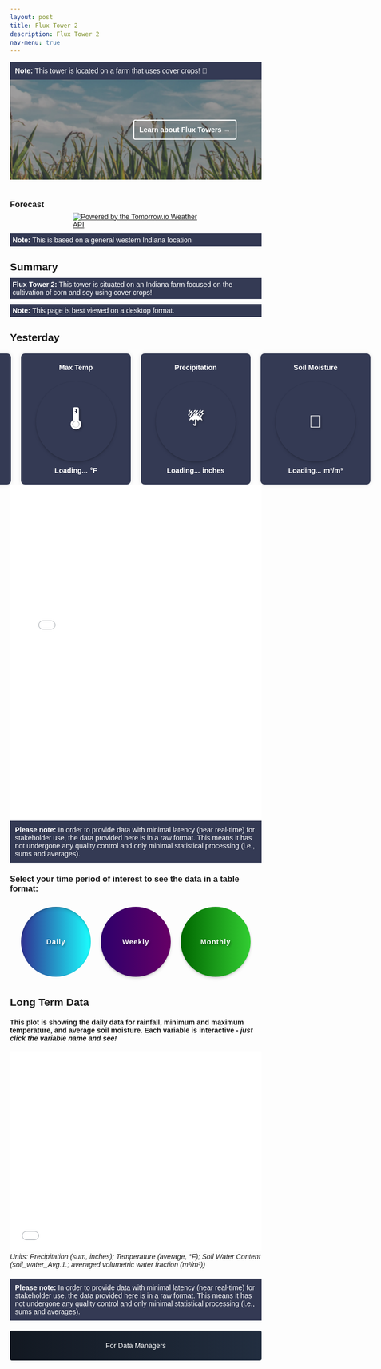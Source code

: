 ```yaml
---
layout: post
title: Flux Tower 2
description: Flux Tower 2 
nav-menu: true 
---
```


<style>
/* General resets for buttons and icons */
button, a, iframe {
    border: none;
    outline: none;
    box-shadow: none;
}

/* Styling for the Toggle Technical Data button */
.collapsible {
    background-image: linear-gradient(to right, #121821, #222e40);
    cursor: pointer;
    padding: 10px 15px;
    border-radius: 4px;
    text-align: center;
    text-transform: none;
    display: block;
    margin: auto;
    margin-bottom: 20px;  
    width: 100%;
    line-height: 40px;
    color: white;
}

/* Styles for container */
.container {
    visibility: hidden;
    height: 0;
    overflow: hidden;  
}

.centered-text {
    text-align: center;
}

/* Styling for the View in full View button */
.full-view-button {
    display: block;
    margin: 20px auto; 
    background-image: linear-gradient(to right, #121821, #222e40);
    color: white;
    cursor: pointer;
    padding: 10px 15px;
    border-radius: 4px;
    text-align: center;
    font-size: 1em; 
    text-decoration: none; 
    font-weight: bold; 
}

.collapsible.selected {
    filter: brightness(60%); /* darken the color */
}

/* Styling for the icons */
.icon {
    box-shadow: 0px 4px 6px rgba(0, 0, 0, 0.1), 0px 1px 3px rgba(0, 0, 0, 0.2); /* outer and inner shadows */
    text-shadow: 2px 2px 4px rgba(0, 0, 0, 0.4); /* horizontal offset, vertical offset, blur radius, color */
    position: relative;
    color: white;
    text-transform: none;
    padding: 10px;
    width: 140px;
    height: 140px;
    border-radius: 50%;
    overflow: hidden;
    white-space: nowrap;
    text-overflow: ellipsis;
    text-align: center;
    display: flex;
    align-items: center;
    justify-content: center;
    margin: 10px;
    background-size: 100%;
    letter-spacing: 1px;
    font-size: 1em;
    font-weight: bold;
    background-color: transparent;
    transition: filter 0.2s;
}

/* Styling for the icons */
/* Daily */
.icon-daily { 
    background: linear-gradient(to right, #2E3192, #1BFFFF);
    box-shadow: inset 0px 4px 6px rgba(0, 0, 0, 0.1), inset 0px 1px 3px rgba(0, 0, 0, 0.2); /* inner shadows for selected */
}
.icon-daily.selected { 
    background: linear-gradient(to right, #1C1D59, #118B8B);
    box-shadow: inset 0px 4px 6px rgba(0, 0, 0, 0.1), inset 0px 1px 3px rgba(0, 0, 0, 0.2); /* inner shadows for selected */
}

/* Weekly */
.icon-weekly { 
    background: linear-gradient(to right, #2d006b, #660066);
}
.icon-weekly.selected { 
    background: linear-gradient(to right, #1C003E, #4C004D);
}

/* Monthly */
.icon-monthly { 
    background: linear-gradient(to right, #006600, #32CD32); /* Adjusted colors for better readability */
}
.icon-monthly.selected { 
    background: linear-gradient(to right, #004400, #228B22); /* Adjusted colors for better readability */
}

.icon-container {
    display: flex;
    justify-content: center;
    margin-bottom: 20px;
}

/* Space after the note */
iframe + i {
    display: block; /* ensure the element takes up its full width */
    margin-bottom: 20px; /* space below the note */
}

/* Ensuring text size consistency */
.icon, .collapsible {
    font-size: 1em;
}

.table-container {
    display: none;
}

.grid-container, .toggle-icons, .content {
    margin-bottom: 40px;
}

/* for static plot */
.plot-container {
    visibility: visible;  // makes it visible
    height: auto;        // adjusts the height to its content
}

/* Banner styles */
/* Make the image darker by adding this overlay */
.grid-item:before {
    height: 200px;
    width: 100%;
    content: "";
    position: absolute;
    top: 0;
    left: 0;
    right: 0;
    bottom: 0;
    background-color: rgba(18, 24, 33, 0.4); /* Your specific dark blue with 70% opacity */
    z-index: 1;
}

/* Modify your existing text-overlay */
.text-overlay {
    transition: all 0.3s ease; /* Add transition for smooth changes */
    color: rgba(255, 255, 255, 0.7); /* Making text a bit transparent */
    transition: color 0.3s ease, border 0.3s ease; /* Added transition for border */
    position: absolute;
    top: 50%;
    right: 10%;
    transform: translateY(-50%);
    color: white;
    background-color: rgba(0, 0, 0, 0); /* Make it transparent */
    border: 2px solid white; /* White border */
    padding: 10px;
    border-radius: 4px;
    font-weight: bold; /* Make text bold */
    z-index: 2; /* Sit on top of the image and the dark overlay */
}

.text-overlay:hover {
    border: 2px solid lightblue; /* Add light blue border */
    color: white; /* Keep the text color white */
    background-color: rgba(0, 0, 0, 0.1); /* Slight background change to indicate hover */
}

/* Update grid-item to position the image and text overlay */
.grid-item {
    height: 200px;
    width: 100%;
    position: relative;
    margin: 0;
    padding: 0;
    border: none;
}

/* Style the image */
.grid-item img {
    object-fit: cover;  /* Adjust to make the image cover the entire div */
    width: 100%;  
    height: 100%;  /* Make it span full height */
    margin: 0;
    padding: 0;
}

/* Adjust the margin of the summary heading */
.summary-heading {
    margin-bottom: 10px; /* Adjust this value as needed to reduce/increase space */
}

.summary-box {
    background-color: #343A54;
    padding: 5px;
    color: white;
    margin-top: 10px; /* Adjust this value as needed to reduce/increase space */
}

/* Weather tiles */
body {
    font-family: Arial, sans-serif;
    margin: 0;
    padding: 20px;
}

.tile-container {
    display: flex;
    justify-content: center;
    gap: 20px;
    margin-top: 20px;
}

.tile {
    background-color: #343A54;
    border-radius: 8px;
    padding: 20px;
    box-shadow: 0 0 10px rgba(0, 0, 0, 0.1);
    text-align: center;
    color: white;
    display: flex;
    flex-direction: column;
    align-items: center;
    width: 200px;
}

.tile .icon {
    font-size: 35px;
    margin-bottom: 10px;
    cursor: default; /* Make sure these icons are not clickable */
}

.tile .title {
    font-weight: bold;
    margin-bottom: 10px;
    font-size: 1em;
}

.tile .value {
    font-size: 1em;
    font-weight: bold;
    display: flex;
    align-items: center;
    justify-content: center;
    gap: 5px;
}

</style>

<div style="background-color: #343A54; padding: 10px; color: white;"> <!-- Updated background color -->
    <strong>Note:</strong> This tower is located on a farm that uses cover crops! 🍃
</div>

<!-- Add the banner grid-container here -->
<div class="grid-container">
  <div class="grid-item">
    <a href="https://kesondrakey.github.io/FluxTowers">
      <img src="images/corn.jpeg" alt="clouds">
      <div class="text-overlay">Learn about Flux Towers &#8594;</div> <!-- Added arrow here -->
    </a>
  </div>
</div>

<h3>Forecast</h3>
<div class="tomorrow"
     data-location-id="125460"
     data-language="EN"
     data-unit-system="IMPERIAL"
     data-skin="dark"
     data-widget-type="upcoming"
     style="padding-bottom:22px;position:relative;">
    <a href="https://www.tomorrow.io/weather-api/"
       rel="nofollow noopener noreferrer"
       target="_blank"
       style="position: absolute; bottom: 0; transform: translateX(-50%); left: 50%;">
        <img alt="Powered by the Tomorrow.io Weather API"
             src="https://weather-website-client.tomorrow.io/img/powered-by.svg"
             width="250" height="18"/>
    </a>
</div>

<div class="summary-box">
    <strong>Note:</strong> This is based on a general western Indiana location 
</div>
<i></i>

<!-- Your existing HTML content starts here -->
<h2 class="summary-heading">Summary</h2>
<div class="summary-box">
    <strong>Flux Tower 2:</strong> This tower is situated on an Indiana farm focused on the cultivation of corn and soy using cover crops!
</div>
<div class="summary-box">
    <strong>Note:</strong> This page is best viewed on a desktop format.
</div>
<i></i>

<!-- Yesterday's Date Header -->
<h2 class="summary-heading" id="yesterday-date">Yesterday</h2>

<!-- Tiles for yesterday's information -->
<div class="tile-container">
    <div class="tile">
        <div class="title">Min Temp</div>
        <div class="icon">🌡️</div>
        <div class="value"><span id="min-temp">Loading...</span> <span class="unit">°F</span></div>
    </div>
    <div class="tile">
        <div class="title">Max Temp</div>
        <div class="icon">🌡️</div>
        <div class="value"><span id="max-temp">Loading...</span> <span class="unit">°F</span></div>
    </div>
    <div class="tile">
        <div class="title">Precipitation</div>
        <div class="icon">☔</div>
        <div class="value"><span id="total-precipitation">Loading...</span> <span class="unit">inches</span></div>
    </div>
    <div class="tile">
        <div class="title">Soil Moisture</div>
        <div class="icon">🌱</div>
        <div class="value"><span id="avg-soil-moisture">Loading...</span> <span class="unit">m³/m³</span></div>
    </div>
</div>
<!-- End tiles for yesterday's information -->
<i></i>

<iframe width="100%" height="670" frameborder="0" scrolling="no" src="files/Calendar2.html"></iframe>
<div style="background-color: #343A54; padding: 10px; color: white;">
    <strong>Please note:</strong> In order to provide data with minimal latency (near real-time) for stakeholder use, the data provided here is in a raw format. This means it has not undergone any quality control and only minimal statistical processing (i.e., sums and averages).
</div>
<div style="margin-bottom:20px;"></div>

<!-- Table Section -->
<h3>Select your time period of interest to see the data in a table format:</h3>
<!-- Icons/buttons -->
<div class="icon-container">
    <button class="icon icon-daily" onclick="showTable('daily')">Daily</button>
    <button class="icon icon-weekly" onclick="showTable('weekly')">Weekly</button>
    <button class="icon icon-monthly" onclick="showTable('monthly')">Monthly</button>
</div>

<!-- Tables -->
<div id="daily-table" class="table-container" style="display: none;"> <!-- Set initial state to 'none' -->
    <b>Daily Data Table:</b>
    <iframe width="100%" height="400" frameborder="0" scrolling="no" src="longterm_plots/datatable_daily_fluxtower2.html"></iframe>
    <i>Units: Precipitation (sum, inches); Temperature (average, °F); Soil Water Content (soil_water_Avg.1.; averaged volumetric water fraction (m³/m³))</i>
    <div style="background-color: #343A54; padding: 10px; color: white;">
      <strong>Please note:</strong> In order to provide data with minimal latency (near real-time) for stakeholder use, the data provided here is in a raw format. This means it has not undergone any quality control and only minimal statistical processing (i.e., sums and averages).
    </div>
</div>

<div id="weekly-table" class="table-container" style="display: none;"> <!-- Set initial state to 'none' -->
    <b>Weekly Data Table:</b>
    <iframe width="100%" height="400" frameborder="0" scrolling="no" src="longterm_plots/datatable_weekly_fluxtower2.html"></iframe>
    <i>Units: Precipitation (sum, inches); Temperature (average, °F); Soil Water Content (soil_water_Avg.1.; averaged volumetric water fraction (m³/m³))</i>
    <div style="background-color: #343A54; padding: 10px; color: white;">
      <strong>Please note:</strong> In order to provide data with minimal latency (near real-time) for stakeholder use, the data provided here is in a raw format. This means it has not undergone any quality control and only minimal statistical processing (i.e., sums and averages).
    </div>
    <div style="margin-bottom:20px;"></div>
</div>
<div id="monthly-table" class="table-container" style="display: none;"> <!-- Set initial state to 'none' -->
    <b>Monthly Data Table:</b>
    <iframe width="100%" height="400" frameborder="0" scrolling="no" src="longterm_plots/datatable_monthly_fluxtower2.html"></iframe>
    <i>Units: Precipitation (sum, inches); Temperature (average, °F); Soil Water Content (soil_water_Avg.1.; averaged volumetric water fraction (m³/m³))</i>
    <div style="background-color: #343A54; padding: 10px; color: white;">
      <strong>Please note:</strong> In order to provide data with minimal latency (near real-time) for stakeholder use, the data provided here is in a raw format. This means it has not undergone any quality control and only minimal statistical processing (i.e., sums and averages).
    </div>
    <div style="margin-bottom:20px;"></div>
</div>

<!-- Daily Plot - Simple Variables -->
<h2>Long Term Data</h2>
<h4>This plot is showing the daily data for rainfall, minimum and maximum temperature, and average soil moisture. Each variable is interactive - <i>just click the variable name and see!</i></h4>
<div class="plot-container">
  <div class="html-object">
    <!-- Here's where you add the iframe to embed the Plotly graph -->
    <iframe width="100%" height="400" frameborder="0" scrolling="no" src="longterm_plots/longterm_daily_plotly_fluxtower2.html"></iframe>
    <i>Units: Precipitation (sum, inches); Temperature (average, °F); Soil Water Content (soil_water_Avg.1.; averaged volumetric water fraction (m³/m³))</i>
    <div style="background-color: #343A54; padding: 10px; color: white;">
      <strong>Please note:</strong> In order to provide data with minimal latency (near real-time) for stakeholder use, the data provided here is in a raw format. This means it has not undergone any quality control and only minimal statistical processing (i.e., sums and averages).
    </div>
    <div style="margin-bottom:20px;"></div>
  </div>
</div>

<!-- Technical Data Section -->
<!-- More Technical Data -->
<div class="collapsible-container">
    <button class="collapsible">For Data Managers</button>
    <div class="container">
        <h5>Flux towers take a lot of different kinds of data. Just click your variable of interest to see the pattern across the entire period of data collection!</h5>
        <div class="html-object">
            <iframe width="100%" height="800" frameborder="0" scrolling="no" src="longterm_plots/longterm_plotly_fluxtower2.html"></iframe>
            <div style="background-color: #343A54; padding: 10px; color: white;">
                <strong>Please note:</strong> In order to provide data near real-time, the data provided here is in a raw format and has not undergone any quality control.
            </div>
            <!-- View in full View Button -->
            <a href="https://kesondrakey.github.io/longterm_plots/longterm_plotly_fluxtower2.html" class="full-view-button">Click for full view</a>
        </div>
    </div>
</div>

<script>
function showTable(tableType) {
    const tables = document.querySelectorAll('.table-container');
    const selectedTable = document.getElementById(tableType + '-table');
    const icons = document.querySelectorAll('.icon');
    let isAlreadyVisible = (selectedTable.style.display === 'block');

    // Hide all tables first
    tables.forEach(table => {
        table.style.display = 'none';
    });

    // Remove selected class from all icons
    icons.forEach(icon => {
        icon.classList.remove('selected');
    });

    // If the selected table was not already visible, show it
    if (!isAlreadyVisible) {
        selectedTable.style.display = 'block';
        // Add the selected class to the clicked icon only if the table was not already visible
        document.querySelector('.icon-' + tableType).classList.add('selected');
    }
}

// Collapsible Functionality
var coll = document.getElementsByClassName("collapsible");
for (let i = 0; i < coll.length; i++) {
    coll[i].addEventListener("click", function() {
        this.classList.toggle("active");
        
        // Adjust this part to target the .container inside the .collapsible-container
        var content = this.parentNode.querySelector(".container");

        if (content.style.visibility === "visible" || content.style.visibility === "") {
            content.style.visibility = "hidden";
            content.style.height = "0";  // this will collapse the space taken by the hidden content
        } else {
            content.style.visibility = "visible";
            content.style.height = "auto";  // revert to its original height
        }
    });
}

// for weather
(function(d, s, id) {
    if (d.getElementById(id)) {
        if (window.__TOMORROW__) {
            window.__TOMORROW__.renderWidget();
        }
        return;
    }
    const fjs = d.getElementsByTagName(s)[0];
    const js = d.createElement(s);
    js.id = id;
    js.src = "https://www.tomorrow.io/v1/widget/sdk/sdk.bundle.min.js";
    fjs.parentNode.insertBefore(js, fjs);
})(document, 'script', 'tomorrow-sdk');

// for tiles at top of page
document.addEventListener("DOMContentLoaded", function() {
    // Fetch the HTML content (assuming the HTML file is accessible via a URL)
    fetch('longterm_plots/datatable_daily_fluxtower2.html')
        .then(response => response.text())
        .then(htmlContent => {
            // Parse the HTML content
            const parser = new DOMParser();
            const doc = parser.parseFromString(htmlContent, 'text/html');
            
            // Find the script tag that contains the JSON data
            const scriptTag = doc.querySelector('script[type="application/json"][data-for]');
            
            if (scriptTag) {
                // Load the JSON data
                const dataJson = JSON.parse(scriptTag.textContent);
                
                // Extract the data from the JSON
                const data = dataJson.x.data;
                
                // Get the dates and convert them to Date objects
                const dates = data[0].map(dateStr => new Date(dateStr));
                
                // Find the index for yesterday's date
                const yesterday = new Date();
                yesterday.setDate(yesterday.getDate() - 1);
                const options = { year: 'numeric', month: 'long', day: 'numeric' };
                const yesterdayStr = yesterday.toISOString().split('T')[0];
                const formattedDate = yesterday.toLocaleDateString('en-US', options);
                
                const index = data[0].indexOf(yesterdayStr);
                if (index !== -1) {
                    // Extract data for yesterday
                    const minTemp = data[1][index];
                    const maxTemp = data[2][index];
                    const totalPrecipitation = data[3][index];
                    const avgSoilMoisture = data[4][index];
                    
                    // Update the HTML elements with the data
                    document.getElementById('min-temp').textContent = minTemp;
                    document.getElementById('max-temp').textContent = maxTemp;
                    document.getElementById('total-precipitation').textContent = totalPrecipitation;
                    document.getElementById('avg-soil-moisture').textContent = avgSoilMoisture;
                    document.getElementById('yesterday-date').textContent = "Yesterday: " + formattedDate;
                } else {
                    document.getElementById('min-temp').textContent = 'No data';
                    document.getElementById('max-temp').textContent = 'No data';
                    document.getElementById('total-precipitation').textContent = 'No data';
                    document.getElementById('avg-soil-moisture').textContent = 'No data';
                    document.getElementById('yesterday-date').textContent = "Yesterday: " + formattedDate + " (No data)";
                }
            } else {
                console.error('Script tag with JSON data not found.');
                document.getElementById('yesterday-date').textContent = "Yesterday: " + formattedDate + " (No data)";
            }
        })
        .catch(error => {
            console.error('Error fetching the HTML:', error);
            document.getElementById('yesterday-date').textContent = "Yesterday: " + formattedDate + " (Error loading data)";
        });
});
</script>
